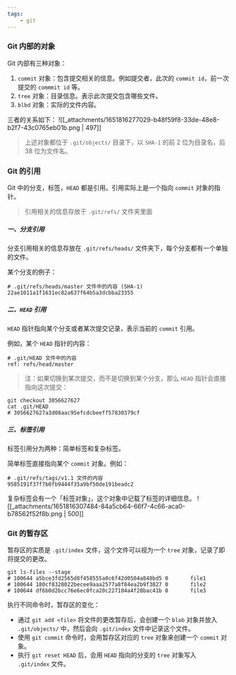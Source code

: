 ```yaml
---
tags:
    - git
---
```



### Git 内部的对象
Git 内部有三种对象：

1. `commit` 对象：包含提交相关的信息。例如提交者，此次的 `commit id`，前一次提交的 `commmit id` 等。
2. `tree` 对象：目录信息。表示此次提交包含哪些文件。
3. `blbd` 对象：实际的文件内容。

三者的关系如下：
![[_attachments/1651816277029-b48f59f8-33de-48e8-b2f7-43c0765eb01b.png | 497]]

> 上述对象都位于 `.git/objects/` 目录下，以 `SHA-1` 的前 2 位为目录名，后 38 位为文件名。



### Git 的引用
Git 中的分支，标签，`HEAD` 都是引用。引用实际上是一个指向 `commit` 对象的指针。
> 引用相关的信息存放于 `.git/refs/` 文件夹里面



##### 一、分支引用
分支引用相关的信息存放在 `.git/refs/heads/` 文件夹下，每个分支都有一个单独的文件。

某个分支的例子：
```shell
# .git/refs/heads/master 文件中的内容 (SHA-1)
22ae1011a1f1631ec82a637f64b5a3dcbba23355
```


##### 二、`HEAD` 引用
`HEAD` 指针指向某个分支或者某次提交记录，表示当前的 `commit` 引用。

例如，某个 `HEAD` 指针的内容：
```shell
# .git/HEAD 文件中的内容
ref: refs/head/master
```

> 注：如果切换到某次提交，而不是切换到某个分支，那么 `HEAD` 指针会直接指向这次提交：

```shell
git checkout 3056627627
cat .git/HEAD
# 3056627627a3d08aac95efcdcbeeff57830379cf
```


##### 三、标签引用
标签引用分为两种：简单标签和复杂标签。

简单标签直接指向某个 `commit` 对象。例如：
```shell
# .git/refs/tags/v1.1 文件的内容
9585191f37f7b0fb9444f35a9bf50de191beadc2
```

复杂标签会有一个「标签对象」，这个对象中记载了标签的详细信息。
![[_attachments/1651816307484-84a5cb64-66f7-4c66-aca0-b78562f52f8b.png | 500]]


### Git 的暂存区
暂存区的实质是 `.git/index` 文件，这个文件可以视为一个 `tree` 对象，记录了即将提交的更改。
```shell
git ls-files --stage
# 100644 a5bce3fd2565d8f458555a0c6f42d0504a848bd5 0       file1
# 100644 180cf8328022becee9aaa2577a8f84ea2b9f3827 0       file2
# 100644 df6b0d2bcc76e6ec0fca20c227104a4f28bac41b 0       file3
```

执行不同命令时，暂存区的变化：

- 通过 `git add <file>` 将文件的更改暂存后，会创建一个 `blob` 对象并放入 `.git/objects/` 中，然后会向 `.git/index` 文件中记录这个文件。
- 使用 `git commit` 命令时，会用暂存区对应的 `tree` 对象来创建一个 `commit` 对象。
- 执行 `git reset HEAD` 后，会用 `HEAD` 指向的分支的 `tree` 对象写入 `.git/index` 文件。
